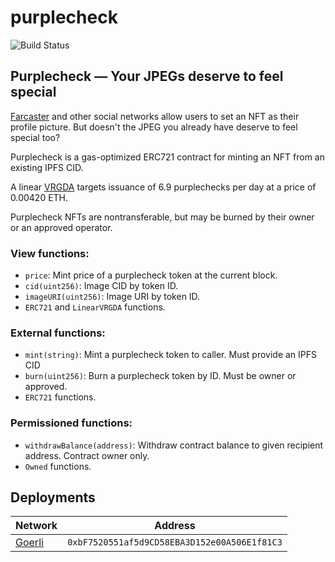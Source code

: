 # purplecheck
![Build Status](https://github.com/horsefacts/purplecheck/actions/workflows/.github/workflows/test.yml/badge.svg?branch=main)

## Purplecheck — Your JPEGs deserve to feel special

[Farcaster](https://www.farcaster.xyz/) and other social networks allow users to set an NFT as their profile picture. But doesn't the JPEG you already have deserve to feel special too?

Purplecheck is a gas-optimized ERC721 contract for minting an NFT from an existing IPFS CID.

A linear [VRGDA](https://www.paradigm.xyz/2022/08/vrgda) targets issuance of 6.9 purplechecks per day at a price of 0.00420 ETH.

Purplecheck NFTs are nontransferable, but may be burned by their owner or an approved operator.

### View functions:
- `price`: Mint price of a purplecheck token at the current block.
- `cid(uint256)`: Image CID by token ID.
- `imageURI(uint256)`: Image URI by token ID.
- `ERC721` and `LinearVRGDA` functions.

### External functions:
- `mint(string)`: Mint a purplecheck token to caller. Must provide an IPFS CID
- `burn(uint256)`: Burn a purplecheck token by ID. Must be owner or approved.
- `ERC721` functions.

### Permissioned functions:
- `withdrawBalance(address)`: Withdraw contract balance to given recipient address. Contract owner only.
- `Owned` functions.

## Deployments

| Network | Address |
| ------- | ------- |
| [Goerli](https://goerli.etherscan.io/address/0xbF7520551af5d9CD58EBA3D152e00A506E1f81C3) | `0xbF7520551af5d9CD58EBA3D152e00A506E1f81C3` |
